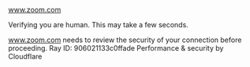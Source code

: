 www.zoom.com

Verifying you are human. This may take a few seconds.

www.zoom.com needs to review the security of your connection before proceeding.
Ray ID: 906021133c0ffade
Performance & security by Cloudflare